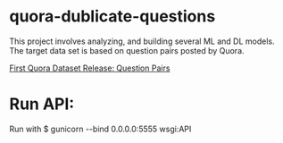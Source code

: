 # quora-dublicate-questions
This project involves analyzing, and building several ML and DL models. The target data set is based on question pairs posted by Quora.

[First Quora Dataset Release: Question Pairs](https://data.quora.com/First-Quora-Dataset-Release-Question-Pairs)


# Run API:
Run with $ gunicorn --bind 0.0.0.0:5555 wsgi:API

